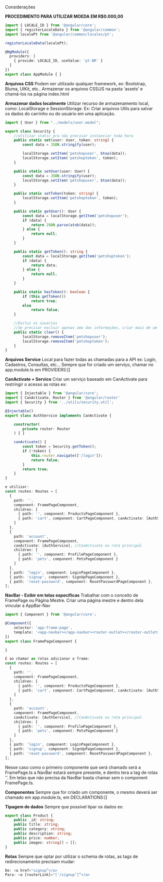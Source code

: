 Considerações

**PROCEDIMENTO PARA UTILIZAR MOEDA EM R$0.000,00**

```ts
import { LOCALE_ID } from '@angular/core';
import { registerLocaleData } from '@angular/common';
import localePt from '@angular/common/locales/pt';

registerLocaleData(localePt);

@NgModule({
  providers: [
    { provide: LOCALE_ID, useValue: 'pt-BR' }
  ]
})
export class AppModule { }
```

**Arquivos CSS**
Podem ser utilizado qualquer framework, ex: Bootstrap, Bluma, UIKit, etc..
Armazenar os arquivos CSS/JS na pasta ‘assets’ e chamá-los na página index.html

**Armazenar dados localmente**
Utilizar recurso de armazenamento local, como: LocalStorage e SessionStorage.
Ex: 
Criar arquivos Utils para salvar os dados do carrinho ou do usuário em uma aplicação.
```ts
import { User } from "../models/user.model";

export class Security {
    //utilizar static pra não precisar instanciar toda hora
    public static set(user: User, token: string) {
        const data = JSON.stringify(user);

        localStorage.setItem('petshopuser', btoa(data));
        localStorage.setItem('petshoptoken', token);
    }

    public static setUser(user: User) {
        const data = JSON.stringify(user);
        localStorage.setItem('petshopuser', btoa(data));
    }

    public static setToken(token: string) {
        localStorage.setItem('petshoptoken', token);
    }

    public static getUser(): User {
        const data = localStorage.getItem('petshopuser');
        if (data) {
            return JSON.parse(atob(data));
        } else {
            return null;
        }
    }

    public static getToken(): string {
        const data = localStorage.getItem('petshoptoken');
        if (data) {
            return data;
        } else {
            return null;
        }
    }

    public static hasToken(): boolean {
        if (this.getToken())
            return true;
        else
            return false;
    }

    //Exclui os usuarios
    //Se precisar excluir apenas uma das informações, criar mais de um clear
    public static clear() {
        localStorage.removeItem('petshopuser');
        localStorage.removeItem('petshoptoken');
    }
}
```

**Arquivos Service**
Local para fazer todas as chamadas para a API
ex: Login, Cadastros, Consultas, etc…
Sempre que for criado um serviço, chamar no app.module.ts em PROVIDERS:[]

**CanActivate + Service**
Criar um serviço baseado em CanActivate para restringir o acesso as rotas
ex:
```ts
import { Injectable } from '@angular/core';
import { CanActivate, Router } from '@angular/router'
import { Security } from '../utils/security.util';

@Injectable()
export class AuthService implements CanActivate {

    constructor(
        private router: Router
    ) { }

    canActivate() {
        const token = Security.getToken();
        if (!token) {
            this.router.navigate(['/login']);
            return false;
        }
        return true;
    }
}

e utilizar:
const routes: Routes = [
  {
    path: '',
    component: FramePageComponent,
    children: [
      { path: '', component: ProductsPageComponent },
      { path: 'cart', component: CartPageComponent, canActivate: [AuthService] } //CanActivate na rota especifica
    ]
  },
  {
    path: 'account',
    component: FramePageComponent,
    canActivate: [AuthService], //CanActivate na rota principal
    children: [
      { path: '', component: ProfilePageComponent },
      { path: 'pets', component: PetsPageComponent }
    ]
  },
  { path: 'login', component: LoginPageComponent },
  { path: 'signup', component: SignUpPageComponent },
  { path: 'reset-password', component: ResetPasswordPageComponent },
];
```

**NavBar - Exibir em telas especificas**
Trabalhar com o conceito de FramePage ou Página Mestre.
Criar uma página mestre e dentro dela vincular a AppBar-Nav
```ts
import { Component } from '@angular/core';

@Component({
    selector: 'app-frame-page',
    template: '<app-navbar></app-navbar><router-outlet></router-outlet>',
})
export class FramePageComponent {

}

E ao chamar as rotas adicionar o frame: 
const routes: Routes = [
  {
    path: '',
    component: FramePageComponent,
    children: [
      { path: '', component: ProductsPageComponent },
      { path: 'cart', component: CartPageComponent, canActivate: [AuthService] } //CanActivate na rota especifica
    ]
  },
  {
    path: 'account',
    component: FramePageComponent,
    canActivate: [AuthService], //CanActivate na rota principal
    children: [
      { path: '', component: ProfilePageComponent },
      { path: 'pets', component: PetsPageComponent }
    ]
  },
  { path: 'login', component: LoginPageComponent },
  { path: 'signup', component: SignUpPageComponent },
  { path: 'reset-password', component: ResetPasswordPageComponent },
];
```
Nesse caso como o primeiro componente que será chamado será a FramePage.ts a NavBar estará sempre presente, e dentro tera a tag de rotas '<router-outlet></router-outlet>’.
Em telas que não precisa da NavBar basta chamar sem o component FramePage.ts.


**Componentes**
Sempre que for criado um componente, o mesmo deverá ser chamado em app.module.ts, em DECLARATIONS:[]

**Tipagem de dados**
Sempre que possível tipar os dados
ex:
```ts
export class Product {
    public _id: string;
    public title: string;
    public category: string;
    public description: string;
    public price: number;
    public images: string[] = [];
}
```

**Rotas**
Sempre que optar por utilizar o schema de rotas, as tags de redirecionamento precisam mudar:
```ts
De: <a href="signup”</a>
Para: <a [routerLink]="['/signup’]”</a>

